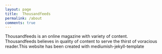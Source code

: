 ```yaml
---
layout: page
title:  Thousandfeeds
permalink: /about
comments: true
---
```


<div class="row justify-content-between">
<div class="col-md-8 pr-5">

<p>Thousandfeeds is an online magazine with variety of content. Thousandfeeds believes in quality of content to serve the thirst of voracious reader.This website has been created with mediumish-jekyll-template</p>


</div>
</div>
